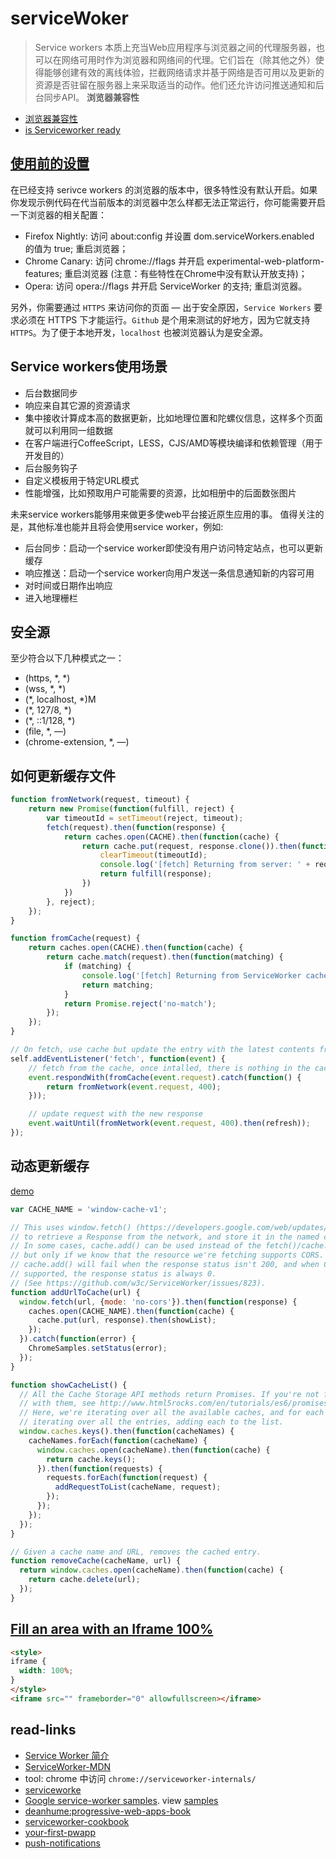 # serviceWoker

>Service workers 本质上充当Web应用程序与浏览器之间的代理服务器，也可以在网络可用时作为浏览器和网络间的代理。它们旨在（除其他之外）使得能够创建有效的离线体验，拦截网络请求并基于网络是否可用以及更新的资源是否驻留在服务器上来采取适当的动作。他们还允许访问推送通知和后台同步API。
**浏览器兼容性**

+ [浏览器兼容性](https://developer.mozilla.org/zh-CN/docs/Web/API/Service_Worker_API#%E6%B5%8F%E8%A7%88%E5%99%A8%E5%85%BC%E5%AE%B9%E6%80%A7)
+ [ is Serviceworker ready](https://jakearchibald.github.io/isserviceworkerready/)

## [使用前的设置](https://developer.mozilla.org/zh-CN/docs/Web/API/Service_Worker_API/Using_Service_Workers#%E4%BD%BF%E7%94%A8%E5%89%8D%E7%9A%84%E8%AE%BE%E7%BD%AE)

在已经支持 serivce workers 的浏览器的版本中，很多特性没有默认开启。如果你发现示例代码在代当前版本的浏览器中怎么样都无法正常运行，你可能需要开启一下浏览器的相关配置：

+ Firefox Nightly: 访问 about:config 并设置 dom.serviceWorkers.enabled 的值为 true; 重启浏览器；
+ Chrome Canary: 访问 chrome://flags 并开启 experimental-web-platform-features; 重启浏览器 (注意：有些特性在Chrome中没有默认开放支持)；
+ Opera: 访问 opera://flags 并开启 ServiceWorker 的支持; 重启浏览器。 

另外，你需要通过 `HTTPS` 来访问你的页面 — 出于安全原因，`Service Workers` 要求必须在 HTTPS 下才能运行。`Github` 是个用来测试的好地方，因为它就支持 `HTTPS`。为了便于本地开发，`localhost` 也被浏览器认为是安全源。

## Service workers使用场景

+   后台数据同步
+   响应来自其它源的资源请求
+   集中接收计算成本高的数据更新，比如地理位置和陀螺仪信息，这样多个页面就可以利用同一组数据
+   在客户端进行CoffeeScript，LESS，CJS/AMD等模块编译和依赖管理（用于开发目的）
+   后台服务钩子
+   自定义模板用于特定URL模式
+   性能增强，比如预取用户可能需要的资源，比如相册中的后面数张图片

未来service workers能够用来做更多使web平台接近原生应用的事。 值得关注的是，其他标准也能并且将会使用service worker，例如:

+   后台同步：启动一个service worker即使没有用户访问特定站点，也可以更新缓存
+   响应推送：启动一个service worker向用户发送一条信息通知新的内容可用
+   对时间或日期作出响应
+   进入地理栅栏



## 安全源

至少符合以下几种模式之一：

- (https, *, *)
- (wss, *, *)
- (*, localhost, *)M
- (*, 127/8, *)
- (*, ::1/128, *)
- (file, *, —)
- (chrome-extension, *, —)

## 如何更新缓存文件

```javascript
function fromNetwork(request, timeout) {
    return new Promise(function(fulfill, reject) {
        var timeoutId = setTimeout(reject, timeout);
        fetch(request).then(function(response) {
            return caches.open(CACHE).then(function(cache) {
                return cache.put(request, response.clone()).then(function() {
                    clearTimeout(timeoutId);
                    console.log('[fetch] Returning from server: ' + request.url);
                    return fulfill(response);
                })
            })
        }, reject);
    });
}

function fromCache(request) {
    return caches.open(CACHE).then(function(cache) {
        return cache.match(request).then(function(matching) {
            if (matching) {
                console.log('[fetch] Returning from ServiceWorker cache: ' + request.url);
                return matching;
            }
            return Promise.reject('no-match');
        });
    });
}

// On fetch, use cache but update the entry with the latest contents from the server.
self.addEventListener('fetch', function(event) {
    // fetch from the cache, once intalled, there is nothing in the cache, then fetch from network
    event.respondWith(fromCache(event.request).catch(function() {
        return fromNetwork(event.request, 400);
    }));

    // update request with the new response
    event.waitUntil(fromNetwork(event.request, 400).then(refresh));
});
```

## 动态更新缓存

[demo](https://googlechrome.github.io/samples/service-worker/window-caches/index.html)

```js
var CACHE_NAME = 'window-cache-v1';

// This uses window.fetch() (https://developers.google.com/web/updates/2015/03/introduction-to-fetch)
// to retrieve a Response from the network, and store it in the named cache.
// In some cases, cache.add() can be used instead of the fetch()/cache.put(),
// but only if we know that the resource we're fetching supports CORS.
// cache.add() will fail when the response status isn't 200, and when CORS isn't
// supported, the response status is always 0.
// (See https://github.com/w3c/ServiceWorker/issues/823).
function addUrlToCache(url) {
  window.fetch(url, {mode: 'no-cors'}).then(function(response) {
    caches.open(CACHE_NAME).then(function(cache) {
      cache.put(url, response).then(showList);
    });
  }).catch(function(error) {
    ChromeSamples.setStatus(error);
  });
}

function showCacheList() {
  // All the Cache Storage API methods return Promises. If you're not familiar
  // with them, see http://www.html5rocks.com/en/tutorials/es6/promises/
  // Here, we're iterating over all the available caches, and for each cache,
  // iterating over all the entries, adding each to the list.
  window.caches.keys().then(function(cacheNames) {
    cacheNames.forEach(function(cacheName) {
      window.caches.open(cacheName).then(function(cache) {
        return cache.keys();
      }).then(function(requests) {
        requests.forEach(function(request) {
          addRequestToList(cacheName, request);
        });
      });
    });
  });
}

// Given a cache name and URL, removes the cached entry.
function removeCache(cacheName, url) {
  return window.caches.open(cacheName).then(function(cache) {
    return cache.delete(url);
  });
}
```


## [Fill an area with an Iframe 100%](https://stackoverflow.com/questions/26436399/bootstrap-3-fill-an-area-with-an-iframe-100)

```html
<style>
iframe {
  width: 100%;
}
</style>
<iframe src="" frameborder="0" allowfullscreen></iframe>
```

## read-links

+ [Service Worker 简介](https://developers.google.com/web/fundamentals/primers/service-workers/)
+ [ServiceWorker-MDN](https://developer.mozilla.org/zh-CN/docs/Web/API/ServiceWorker#方法)
+ tool: chrome 中访问 `chrome://serviceworker-internals/`
+ [serviceworke](https://serviceworke.rs/strategy-cache-only_service-worker_doc.html)
+ [Google service-worker samples](https://github.com/GoogleChrome/samples/tree/gh-pages/service-worker). view [samples ](https://googlechrome.github.io/samples/service-worker/)
+ [deanhume:progressive-web-apps-book](https://github.com/deanhume/progressive-web-apps-book)
+ [serviceworker-cookbook](https://github.com/mozilla/serviceworker-cookbook)
+ [your-first-pwapp](https://codelabs.developers.google.com/codelabs/your-first-pwapp)
+ [push-notifications](https://developers.google.com/web/fundamentals/codelabs/push-notifications/)
